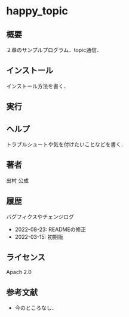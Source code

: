 # happy_topic
## 概要
２章のサンプルプログラム．topic通信． 


## インストール
インストール方法を書く．

## 実行  


## ヘルプ
トラブルシュートや気を付けたいことなどを書く．
　
 
## 著者
出村 公成


## 履歴
バグフィクスやチェンジログ
- 2022-08-23: READMEの修正
- 2022-03-15: 初期版


## ライセンス
Apach 2.0 


## 参考文献
- 今のところなし．
